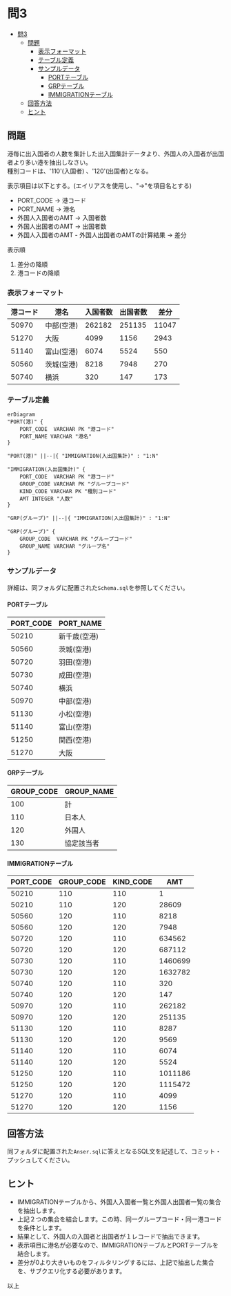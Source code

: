 # 問3

- [問3](#問3)
  - [問題](#問題)
    - [表示フォーマット](#表示フォーマット)
    - [テーブル定義](#テーブル定義)
    - [サンプルデータ](#サンプルデータ)
      - [PORTテーブル](#portテーブル)
      - [GRPテーブル](#grpテーブル)
      - [IMMIGRATIONテーブル](#immigrationテーブル)
  - [回答方法](#回答方法)
  - [ヒント](#ヒント)

## 問題

港毎に出入国者の人数を集計した出入国集計データより、外国人の入国者が出国者より多い港を抽出しなさい。  
種別コードは、'110'(入国者) 、'120'(出国者)となる。

表示項目は以下とする。(エイリアスを使用し、"→"を項目名とする)

* PORT_CODE → 港コード
* PORT_NAME → 港名
* 外国人入国者のAMT → 入国者数
* 外国人出国者のAMT → 出国者数
* 外国人入国者のAMT - 外国人出国者のAMTの計算結果 → 差分

表示順

1. 差分の降順
2. 港コードの降順

### 表示フォーマット

| 港コード | 港名       | 入国者数 | 出国者数 | 差分  |
|-------|----------|----------|----------|-------|
| 50970 | 中部(空港) | 262182   | 251135   | 11047 |
| 51270 | 大阪       | 4099     | 1156     | 2943  |
| 51140 | 富山(空港) | 6074     | 5524     | 550   |
| 50560 | 茨城(空港) | 8218     | 7948     | 270   |
| 50740 | 横浜       | 320      | 147      | 173   |

### テーブル定義

```mermaid
erDiagram
"PORT(港)" {
    PORT_CODE  VARCHAR PK "港コード"
    PORT_NAME VARCHAR "港名"
}

"PORT(港)" ||--|{ "IMMIGRATION(入出国集計)" : "1:N"

"IMMIGRATION(入出国集計)" {
    PORT_CODE  VARCHAR PK "港コード"
    GROUP_CODE VARCHAR PK "グループコード"
    KIND_CODE VARCHAR PK "種別コード"
    AMT INTEGER "人数"
}

"GRP(グループ)" ||--|{ "IMMIGRATION(入出国集計)" : "1:N"

"GRP(グループ)" {
    GROUP_CODE  VARCHAR PK "グループコード"
    GROUP_NAME VARCHAR "グループ名"
}
```

### サンプルデータ

詳細は、同フォルダに配置された`Schema.sql`を参照してください。

#### PORTテーブル

| PORT_CODE | PORT_NAME    |
|-----------|--------------|
| 50210     | 新千歳(空港) |
| 50560     | 茨城(空港)   |
| 50720     | 羽田(空港)   |
| 50730     | 成田(空港)   |
| 50740     | 横浜         |
| 50970     | 中部(空港)   |
| 51130     | 小松(空港)   |
| 51140     | 富山(空港)   |
| 51250     | 関西(空港)   |
| 51270     | 大阪         |


#### GRPテーブル

| GROUP_CODE | GROUP_NAME |
|------------|------------|
| 100        | 計         |
| 110        | 日本人     |
| 120        | 外国人     |
| 130        | 協定該当者 |


#### IMMIGRATIONテーブル

| PORT_CODE | GROUP_CODE | KIND_CODE | AMT     |
|-----------|------------|-----------|---------|
| 50210     | 110        | 110       | 1       |
| 50210     | 110        | 120       | 28609   |
| 50560     | 120        | 110       | 8218    |
| 50560     | 120        | 120       | 7948    |
| 50720     | 120        | 110       | 634562  |
| 50720     | 120        | 120       | 687112  |
| 50730     | 120        | 110       | 1460699 |
| 50730     | 120        | 120       | 1632782 |
| 50740     | 120        | 110       | 320     |
| 50740     | 120        | 120       | 147     |
| 50970     | 120        | 110       | 262182  |
| 50970     | 120        | 120       | 251135  |
| 51130     | 120        | 110       | 8287    |
| 51130     | 120        | 120       | 9569    |
| 51140     | 120        | 110       | 6074    |
| 51140     | 120        | 120       | 5524    |
| 51250     | 120        | 110       | 1011186 |
| 51250     | 120        | 120       | 1115472 |
| 51270     | 120        | 110       | 4099    |
| 51270     | 120        | 120       | 1156    |


## 回答方法

同フォルダに配置された`Anser.sql`に答えとなるSQL文を記述して、コミット・プッシュしてください。

## ヒント

* IMMIGRATIONテーブルから、外国人入国者一覧と外国人出国者一覧の集合を抽出します。
* 上記２つの集合を結合します。この時、同一グループコード・同一港コードを条件とします。
* 結果として、外国人の入国者と出国者が１レコードで抽出できます。
* 表示項目に港名が必要なので、IMMIGRATIONテーブルとPORTテーブルを結合します。
* 差分が0より大きいものをフィルタリングするには、上記で抽出した集合を、サブクエリ化する必要があります。

以上
